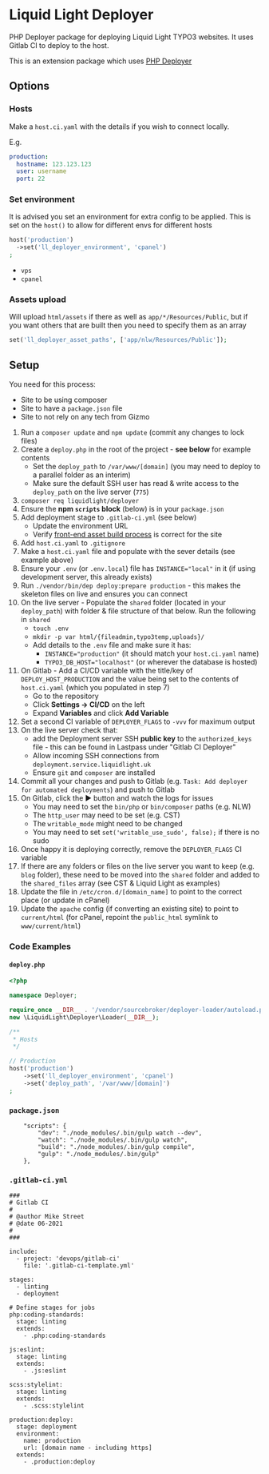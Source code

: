 # Liquid Light Deployer

PHP Deployer package for deploying Liquid Light TYPO3 websites. It uses Gitlab CI to deploy to the host.

This is an extension package which uses [PHP Deployer](https://deployer.org/)

## Options

### Hosts

Make a `host.ci.yaml` with the details if you wish to connect locally.

E.g.

```yaml
production:
  hostname: 123.123.123
  user: username
  port: 22
```

### Set environment

It is advised you set an environment for extra config to be applied. This is set on the `host()` to allow for different envs for different hosts

```php
host('production')
  ->set('ll_deployer_environment', 'cpanel')
;
```

- `vps`
- `cpanel`

### Assets upload

Will upload `html/assets` if there as well as `app/*/Resources/Public`, but if you want others that are built then you need to specify them as an array

```php
set('ll_deployer_asset_paths', ['app/nlw/Resources/Public']);
```

## Setup

You need for this process:

- Site to be using composer
- Site to have a `package.json` file
- Site to not rely on any tech from Gizmo

1. Run a `composer update` and `npm update` (commit any changes to lock files)
2. Create a `deploy.php` in the root of the project - **see below** for example contents
   - Set the `deploy_path` to `/var/www/[domain]` (you may need to deploy to a parallel folder as an interim)
   - Make sure the default SSH user has read & write access to the `deploy_path` on the live server (`775`)
3. `composer req liquidlight/deployer`
4. Ensure the **npm `scripts` block** (below) is in your `package.json`
5. Add deployment stage to `.gitlab-ci.yml` (see below)
   - Update the environment URL
   - Verify [front-end asset build process](https://gitlab.lldev.co.uk/devops/gitlab-ci/-/blob/main/jobs/deployment/deployer.deploy.gitlab-ci.yml) is correct for the site
6. Add `host.ci.yaml` to `.gitignore`
7. Make a `host.ci.yaml` file and populate with the sever details (see example above)
8. Ensure your `.env` (or `.env.local`) file has `INSTANCE="local"` in it (if using development server, this already exists)
9. Run `./vendor/bin/dep deploy:prepare production` - this makes the skeleton files on live and ensures you can connect
10. On the live server - Populate the `shared` folder (located in your `deploy_path`) with folder & file structure of that below. Run the following in `shared`
    - `touch .env`
    - `mkdir -p var html/{fileadmin,typo3temp,uploads}/`
    - Add details to the `.env` file and make sure it has:
       - `INSTANCE="production"` (it should match your `host.ci.yaml` name)
       - `TYPO3_DB_HOST="localhost"` (or wherever the database is hosted)
11. On Gitlab - Add a CI/CD variable with the title/key of `DEPLOY_HOST_PRODUCTION` and the value being set to the contents of `host.ci.yaml` (which you populated in step 7)
    - Go to the repository
    - Click **Settings -> CI/CD** on the left
    - Expand **Variables** and click **Add Variable**
12. Set a second CI variable of `DEPLOYER_FLAGS` to `-vvv` for maximum output
13. On the live server check that:
    - add the Deployment server SSH **public key** to the `authorized_keys` file - this can be found in Lastpass under "Gitlab CI Deployer"
    - Allow incoming SSH connections from `deployment.service.liquidlight.uk`
    - Ensure `git` and `composer` are installed
14. Commit all your changes and push to Gitlab (e.g. `Task: Add deployer for automated deployments`) and push to Gitlab
15. On Gitlab, click the ▶️ button and watch the logs for issues
    - You may need to set the `bin/php` or `bin/composer` paths (e.g. NLW)
    - The `http_user` may need to be set (e.g. CST)
    - The `writable_mode` might need to be changed
    - You may need to set `set('writable_use_sudo', false);` if there is no sudo
16. Once happy it is deploying correctly, remove the `DEPLOYER_FLAGS` CI variable
16. If there are any folders or files on the live server you want to keep (e.g. `blog` folder), these need to be moved into the `shared` folder and added to the `shared_files` array (see CST & Liquid Light as examples)
17. Update the file in `/etc/cron.d/[domain_name]` to point to the correct place (or update in cPanel)
18. Update the `apache` config (if converting an existing site) to point to `current/html` (for cPanel, repoint the `public_html` symlink to `www/current/html`)

### Code Examples

#### `deploy.php`

```php
<?php

namespace Deployer;

require_once __DIR__ . '/vendor/sourcebroker/deployer-loader/autoload.php';
new \LiquidLight\Deployer\Loader(__DIR__);

/**
 * Hosts
 */

// Production
host('production')
	->set('ll_deployer_environment', 'cpanel')
	->set('deploy_path', '/var/www/[domain]')
;
```

### `package.json`

```
    "scripts": {
        "dev": "./node_modules/.bin/gulp watch --dev",
        "watch": "./node_modules/.bin/gulp watch",
        "build": "./node_modules/.bin/gulp compile",
        "gulp": "./node_modules/.bin/gulp"
    },
```

### `.gitlab-ci.yml`

```
###
# Gitlab CI
#
# @author Mike Street
# @date 06-2021
#
###

include:
  - project: 'devops/gitlab-ci'
    file: '.gitlab-ci-template.yml'

stages:
  - linting
  - deployment

# Define stages for jobs
php:coding-standards:
  stage: linting
  extends:
    - .php:coding-standards

js:eslint:
  stage: linting
  extends:
    - .js:eslint

scss:stylelint:
  stage: linting
  extends:
    - .scss:stylelint

production:deploy:
  stage: deployment
  environment:
    name: production
    url: [domain name - including https]
  extends:
    - .production:deploy
```
